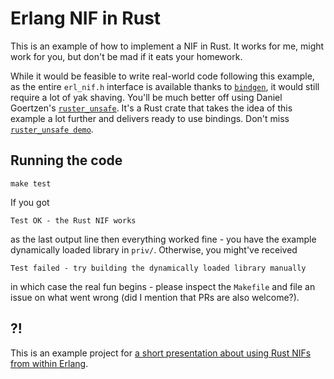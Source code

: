 # Erlang NIF in Rust

This is an example of how to implement a NIF in Rust.
It works for me, might work for you, but don't be mad if it eats your homework.

While it would be feasible to write real-world code following this example,
as the entire `erl_nif.h` interface is available thanks to [`bindgen`][bindgen],
it would still require a lot of yak shaving.
You'll be much better off using Daniel Goertzen's [`ruster_unsafe`][ruster_unsafe].
It's a Rust crate that takes the idea of this example a lot further
and delivers ready to use bindings.
Don't miss [`ruster_unsafe demo`][ruster_demo].

## Running the code

```
make test
```

If you got

```
Test OK - the Rust NIF works
```

as the last output line then everything worked fine - you have the example
dynamically loaded library in `priv/`.
Otherwise, you might've received

```
Test failed - try building the dynamically loaded library manually
```

in which case the real fun begins - please inspect the `Makefile` and file
an issue on what went wrong (did I mention that PRs are also welcome?).

## ?!

This is an example project for
[a short presentation about using Rust NIFs from within Erlang][rust-teaser].

[bindgen]: https://github.com/crabtw/rust-bindgen
[rust-teaser]: https://github.com/lavrin/erlang-and-rust-teaser
[ruster_unsafe]: https://github.com/goertzenator/ruster_unsafe
[ruster_demo]: https://github.com/goertzenator/ruster_unsafe_demo

